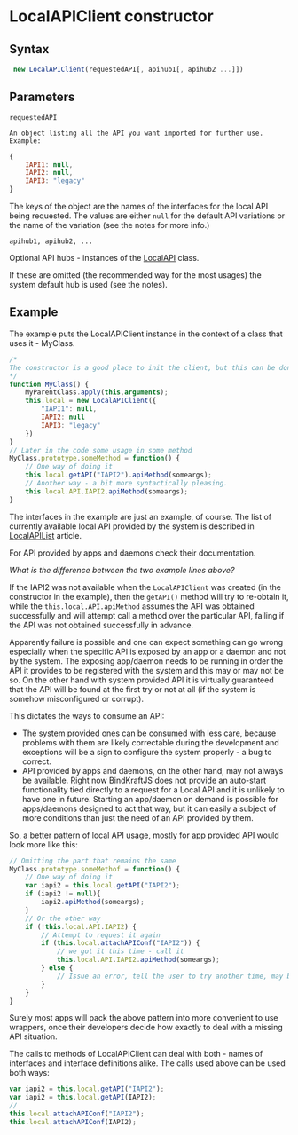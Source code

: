 # LocalAPIClient constructor

## Syntax

```Javascript
 new LocalAPIClient(requestedAPI[, apihub1[, apihub2 ...]])
 ```

## Parameters

`requestedAPI`

    An object listing all the API you want imported for further use. Example:

```Javascript
{
    IAPI1: null,
    IAPI2: null,
    IAPI3: "legacy"
}
```

The keys of the object are the names of the interfaces for the local API being requested. The values are either `null` for the default API variations or the name of the variation (see the notes for more info.)

`apihub1, apihub2, ...`

Optional API hubs - instances of the [LocalAPI](../LocalAPI) class.

If these are omitted (the recommended way for the most usages) the system default hub is used (see the notes). 

## Example

The example puts the LocalAPIClient instance in the context of a class that uses it - MyClass.

```Javascript
/*
The constructor is a good place to init the client, but this can be done also in the init() method of a class derived from Base, for instance.
*/
function MyClass() {
    MyParentClass.apply(this,arguments);
    this.local = new LocalAPIClient({
        "IAPI1": null,
        IAPI2: null
        IAPI3: "legacy"
    })
}
// Later in the code some usage in some method
MyClass.prototype.someMethod = function() {
    // One way of doing it
    this.local.getAPI("IAPI2").apiMethod(someargs);
    // Another way - a bit more syntactically pleasing.
    this.local.API.IAPI2.apiMethod(someargs);
}

```

The interfaces in the example are just an example, of course. The list of currently available local API provided by the system is described in [LocalAPIList](../LocalAPIList.md) article.

For API provided by apps and daemons check their documentation.

_What is the difference between the two example lines above?_

If the IAPI2 was not available when the `LocalAPIClient` was created (in the constructor in the example), then the `getAPI()` method will try to re-obtain it, while the `this.local.API.apiMethod` assumes the API was obtained successfully and will attempt call a method over the particular API, failing if the API was not obtained successfully in advance.

Apparently failure is possible and one can expect something can go wrong especially when the specific API is exposed by an app or a daemon and not by the system. The exposing app/daemon needs to be running in order the API it provides to be registered with the system and this may or may not be so. On the other hand with system provided API it is virtually guaranteed that the API will be found at the first try or not at all (if the system is somehow misconfigured or corrupt).

This dictates the ways to consume an API: 

* The system provided ones can be consumed with less care, because problems with them are likely correctable during the development and exceptions will be a sign to configure the system properly - a bug to correct.
* API provided by apps and daemons, on the other hand, may not always be available. Right now BindKraftJS does not provide an auto-start functionality tied directly to a request for a Local API and it is unlikely to have one in future. Starting an app/daemon on demand is possible for apps/daemons designed to act that way, but it can easily a subject of more conditions than just the need of an API provided by them. 

So, a better pattern of local API usage, mostly for app provided API would look more like this:

```Javascript
// Omitting the part that remains the same
MyClass.prototype.someMethof = function() {
    // One way of doing it
    var iapi2 = this.local.getAPI("IAPI2");
    if (iapi2 != null){
        iapi2.apiMethod(someargs);
    }
    // Or the other way
    if (!this.local.API.IAPI2) {
        // Attempt to request it again
        if (this.local.attachAPIConf("IAPI2")) {
            // we got it this time - call it
            this.local.API.IAPI2.apiMethod(someargs);
        } else {
            // Issue an error, tell the user to try another time, may be launch the app that provides it.
        }
    }
}
```

Surely most apps will pack the above pattern into more convenient to use wrappers, once their developers decide how exactly to deal with a missing API situation.

The calls to methods of LocalAPIClient can deal with both - names of interfaces and interface definitions alike. The calls used above can be used both ways:

```Javascript
var iapi2 = this.local.getAPI("IAPI2");
var iapi2 = this.local.getAPI(IAPI2);
//
this.local.attachAPIConf("IAPI2");
this.local.attachAPIConf(IAPI2);
```